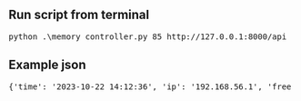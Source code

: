 ## Run script from terminal
<pre>python .\memory_controller.py 85 http://127.0.0.1:8000/api</pre>


## Example json
<pre>{'time': '2023-10-22 14:12:36', 'ip': '192.168.56.1', 'free_memory': '1141796864', 'message': 'Alarm host use 7273336832 of 8415133696'}</pre>